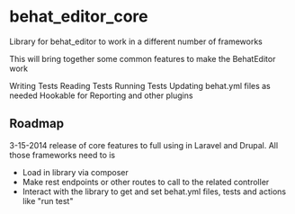 behat_editor_core
=================

Library for behat_editor to work in a different number of frameworks

This will bring together some common features to make the BehatEditor work

Writing Tests
Reading Tests
Running Tests
Updating behat.yml files as needed
Hookable for Reporting and other plugins

Roadmap
-------
3-15-2014 
release of core features to full using in Laravel and Drupal.
All those frameworks need to is

  * Load in library via composer 
  * Make rest endpoints or other routes to call to the related controller
  * Interact with the library to get and set behat.yml files, tests and actions like "run test"
